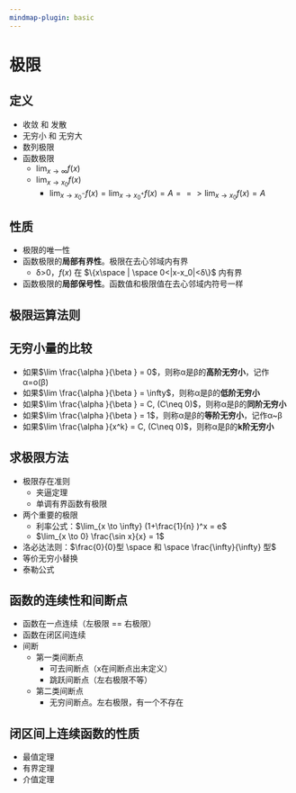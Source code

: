```yaml
---
mindmap-plugin: basic
---
```


# 极限

## 定义
- 收敛 和 发散
- 无穷小 和 无穷大
- 数列极限
- 函数极限
    - $\lim_{x \to \infty} f(x)$
    - $\lim_{x \to x_0} f(x)$
        - $\lim_{x \to x_0^-} f(x) = \lim_{x \to x_0^+} f(x) = A  ==> \lim_{x \to x_0} f(x) = A$

## 性质
- 极限的唯一性
- 函数极限的**局部有界性**。极限在去心邻域内有界
    - δ>0，$f(x)$ 在 $\{x\space  | \space 0<|x-x_0|<δ\}$ 内有界
- 函数极限的**局部保号性**。函数值和极限值在去心邻域内符号一样

## 极限运算法则

## 无穷小量的比较
- 如果$\lim  \frac{\alpha }{\beta } = 0$，则称α是β的**高阶无穷小**，记作α=o(β)
- 如果$\lim  \frac{\alpha }{\beta } = \infty$，则称α是β的**低阶无穷小**
- 如果$\lim  \frac{\alpha }{\beta } = C, (C\neq  0)$，则称α是β的**同阶无穷小**
- 如果$\lim  \frac{\alpha }{\beta } = 1$，则称α是β的**等阶无穷小**，记作α~β
- 如果$\lim  \frac{\alpha }{x^k} = C, (C\neq  0)$，则称α是β的**k阶无穷小**

## 求极限方法
- 极限存在准则
    - 夹逼定理
    - 单调有界函数有极限
- 两个重要的极限
    - 利率公式：$\lim_{x \to \infty} (1+\frac{1}{n}  )^x = e$
    - $\lim_{x \to 0} \frac{\sin x}{x} = 1$
- 洛必达法则：$\frac{0}{0}型 \space 和 \space \frac{\infty}{\infty} 型$
- 等价无穷小替换
- 泰勒公式

## 函数的连续性和间断点
- 函数在一点连续（左极限 == 右极限）
- 函数在闭区间连续
- 间断
    - 第一类间断点
        - 可去间断点（x在间断点出未定义）
        - 跳跃间断点（左右极限不等）
    - 第二类间断点
        - 无穷间断点。左右极限，有一个不存在

## 闭区间上连续函数的性质
- 最值定理
- 有界定理
- 介值定理